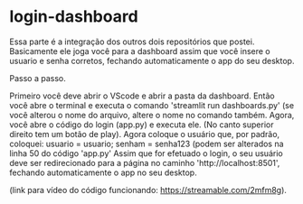# login-dashboard

Essa parte é a integração dos outros dois repositórios que postei. Basicamente ele joga você para a dashboard assim que você insere o usuario e senha corretos, fechando automaticamente o app do seu desktop. 

Passo a passo.

Primeiro você deve abrir o VScode e abrir a pasta da dashboard. 
Então você abre o terminal e executa o comando 'streamlit run dashboards.py' (se você alterou o nome do arquivo, altere o nome no comando também.
Agora, você abre o código do login (app.py) e executa ele. (No canto superior direito tem um botão de play).
Agora coloque o usuário que, por padrão, coloquei: usuario = usuario; senham = senha123 (podem ser alterados na linha 50 do código 'app.py'
Assim que for efetuado o login, o seu usuário deve ser redirecionado para a página no caminho 'http://localhost:8501', fechando automaticamente o app no seu desktop.

(link para vídeo do código funcionando: https://streamable.com/2mfm8g).
